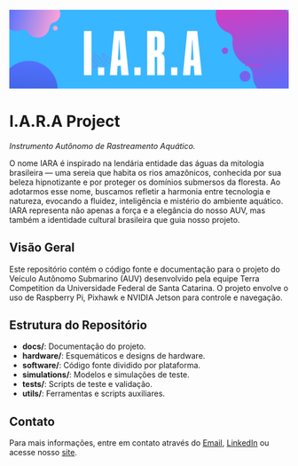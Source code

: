 <p align="center">
  <a href="https://terra.joinville.ufsc.br/pt_br/">
    <img width="900" src="https://github.com/EquipeTerra/.github/blob/main/PSTAND/I.A.R.A.png" alt="Terra Banner">
  </a>
</p>

# I.A.R.A Project

*Instrumento Autônomo de Rastreamento Aquático.*

O nome IARA é inspirado na lendária entidade das águas da mitologia brasileira — uma sereia que habita os rios amazônicos, conhecida por sua beleza hipnotizante e por proteger os domínios submersos da floresta. Ao adotarmos esse nome, buscamos refletir a harmonia entre tecnologia e natureza, evocando a fluidez, inteligência e mistério do ambiente aquático. IARA representa não apenas a força e a elegância do nosso AUV, mas também a identidade cultural brasileira que guia nosso projeto.

## Visão Geral

Este repositório contém o código fonte e documentação para o projeto do Veículo Autônomo Submarino (AUV) desenvolvido pela equipe Terra Competition da Universidade Federal de Santa Catarina. O projeto envolve o uso de Raspberry Pi, Pixhawk e NVIDIA Jetson para controle e navegação.

## Estrutura do Repositório

- **docs/**: Documentação do projeto.
- **hardware/**: Esquemáticos e designs de hardware.
- **software/**: Código fonte dividido por plataforma.
- **simulations/**: Modelos e simulações de teste.
- **tests/**: Scripts de teste e validação.
- **utils/**: Ferramentas e scripts auxiliares.

## Contato

Para mais informações, entre em contato através do [Email](mailto:terra.ufsc@gmail.com), [LinkedIn](https://www.linkedin.com/company/terra-competition/) ou acesse nosso [site](https://terra.joinville.ufsc.br/pt_br/).
